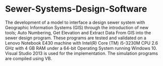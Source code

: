 # Sewer-Systems-Design-Software
 The development of a model to interface a design sewer system with Geographic Information Systems (GIS) through the introduction of new tools; Auto Numbering, Get Elevation and Extract Data From GIS into the sewer design program.
 These programs are tested and validated on a Lenovo Notebook E430 machine with Intel(R) Core (TM) i5-3230M CPU 2.6 GHz with 4 GB RAM under a 64-bit Operating System running Windows 10. Visual Studio 2013 is used for the implementation. The simulation programs are compiled using VB. 
